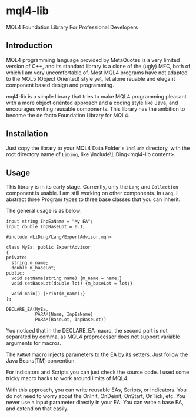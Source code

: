 # mql4-lib
MQL4 Foundation Library For Professional Developers

## Introduction
MQL4 programming language provided by MetaQuotes is a very limited version of C++,
and its standard library is a clone of the (ugly) MFC, both of which I am very uncomfortable of.
Most MQL4 programs have not adapted to the MQL5 (Object Oriented) style yet,
let alone reuable and elegant component based design and programming.

mql4-lib is a simple library that tries to make MQL4 programming pleasant with a more object oriented 
approach and a coding style like Java, and encourages writing reusable components. This library has the
 ambition to become the de facto Foundation Library for MQL4.

## Installation
Just copy the library to your MQL4 Data Folder's `Include` directory, with the root directory name of `LiDing`,
like <MQL4Data>\Include\LiDing\<mql4-lib content>.

## Usage
This library is in its early stage. Currently, only the `Lang` and `Collection` component is usable.
 I am still working on other components. In `Lang`, I abstract three Program types
 to three base classes that you can inherit.

The general usage is as below:

```
input string InpEaName = "My EA";
input double InpBaseLot = 0.1;

#include <LiDing/Lang/ExpertAdvisor.mqh>

class MyEa: public ExpertAdvisor
{
private:
  string m_name;
  double m_baseLot;
public:
  void setName(string name) {m_name = name;}
  void setBaseLot(double lot) {m_baseLot = lot;}

  void main() {Print(m_name);}
};

DECLARE_EA(MyEa,
           PARAM(Name, InpEaName)
           PARAM(BaseLot, InpBaseLot))
```

You noticed that in the DECLARE_EA macro, the second part is not separated by comma,
as MQL4 preprocessor does not support variable arguments for macros.

The `PARAM` macro injects parameters to the EA by its setters. Just follow the Java Beans(TM) convention.

For Indicators and Scripts you can just check the source code.
I used some tricky macro hacks to work around limits of MQL4.

With this approach, you can write reusable EAs, Scripts, or Indicators.
You do not need to worry about the OnInit, OnDeinit, OnStart, OnTick, etc.
You never use a input parameter directly in your EA. You can write a
base EA, and extend on that easily.